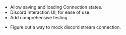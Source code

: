 * Allow saving and loading Connection states. 
* Discord Interaction UI, for ease of use. 
* Add comprehensive testing
 - Figure out a way to mock discord stream connection.  

